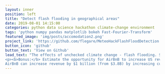 ```yaml
---
layout: inner
position: left
title: "Detect flash flooding in geographical areas"
date: 2019-08-01 14:15:00
categories: python data science hackathon climate-change environment
tags: 'python numpy pandas matplotlib bokeh Fast-Fourier-Transform'
featured_image: 'img/posts/accomodation2.png'
project_link: 'https://github.com/flegare/MeteoHackFlashFloodDetection'
button_icon: 'github'
button_text: 'View on Github'
lead_text: "The effects of unchecked climate change - flash flooding. See our submission for team <b>GeoHack</b> to Environment Canada and Hackworks' MeteoHack <b>hackathon</b><br>
<p><b>Bonus:</b> Estimate the opportunity for AirBnB to increase US revenue during (post) downward economic trend (first 6 months of 2020).
AirBnB can increase revenue by $1 billion (from $3.8B) by increasing customer conversion rates from 50% to 65% (US only). See Readme.md (at the GitHub link below) for a more complete summary.</p>"
---
```


